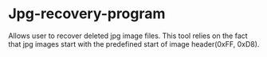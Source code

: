 # Jpg-recovery-program

Allows user to recover deleted jpg image files.
This tool relies on the fact that jpg images start with the predefined 
start of image header(0xFF, 0xD8).
